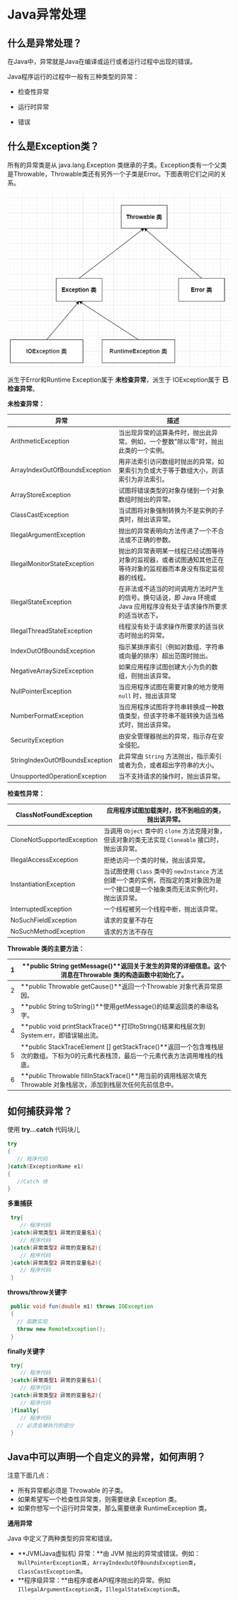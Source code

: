 # Java异常处理

## 什么是异常处理？

在Java中，异常就是Java在编译或运行或者运行过程中出现的错误。

Java程序运行的过程中一般有三种类型的异常：

+ 检查性异常


+ 运行时异常


+ 错误

## 什么是Exception类？

所有的异常类是从 java.lang.Exception 类继承的子类。Exception类有一个父类是Throwable，Throwable类还有另外一个子类是Error。下图表明它们之间的关系。

![Throwable 类](./assets/Throwable类继承关系.png "Throwable 类")



派生于Error和Runtime Exception属于 **未检查异常**，派生于 IOException属于 **已检查异常**。

**未检查异常：**

| **异常**                          | **描述**                                   |
| ------------------------------- | ---------------------------------------- |
| ArithmeticException             | 当出现异常的运算条件时，抛出此异常。例如，一个整数"除以零"时，抛出此类的一个实例。 |
| ArrayIndexOutOfBoundsException  | 用非法索引访问数组时抛出的异常。如果索引为负或大于等于数组大小，则该索引为非法索引。 |
| ArrayStoreException             | 试图将错误类型的对象存储到一个对象数组时抛出的异常。               |
| ClassCastException              | 当试图将对象强制转换为不是实例的子类时，抛出该异常。               |
| IllegalArgumentException        | 抛出的异常表明向方法传递了一个不合法或不正确的参数。               |
| IllegalMonitorStateException    | 抛出的异常表明某一线程已经试图等待对象的监视器，或者试图通知其他正在等待对象的监视器而本身没有指定监视器的线程。 |
| IllegalStateException           | 在非法或不适当的时间调用方法时产生的信号。换句话说，即 Java 环境或 Java 应用程序没有处于请求操作所要求的适当状态下。 |
| IllegalThreadStateException     | 线程没有处于请求操作所要求的适当状态时抛出的异常。                |
| IndexOutOfBoundsException       | 指示某排序索引（例如对数组、字符串或向量的排序）超出范围时抛出。         |
| NegativeArraySizeException      | 如果应用程序试图创建大小为负的数组，则抛出该异常。                |
| NullPointerException            | 当应用程序试图在需要对象的地方使用 `null` 时，抛出该异常         |
| NumberFormatException           | 当应用程序试图将字符串转换成一种数值类型，但该字符串不能转换为适当格式时，抛出该异常。 |
| SecurityException               | 由安全管理器抛出的异常，指示存在安全侵犯。                    |
| StringIndexOutOfBoundsException | 此异常由 `String` 方法抛出，指示索引或者为负，或者超出字符串的大小。  |
| UnsupportedOperationException   | 当不支持请求的操作时，抛出该异常。                        |

**检查性异常：**

| ClassNotFoundException     | 应用程序试图加载类时，找不到相应的类，抛出该异常。                |
| -------------------------- | ---------------------------------------- |
| CloneNotSupportedException | 当调用 `Object` 类中的 `clone` 方法克隆对象，但该对象的类无法实现 `Cloneable` 接口时，抛出该异常。 |
| IllegalAccessException     | 拒绝访问一个类的时候，抛出该异常。                        |
| InstantiationException     | 当试图使用 `Class` 类中的 `newInstance` 方法创建一个类的实例，而指定的类对象因为是一个接口或是一个抽象类而无法实例化时，抛出该异常。 |
| InterruptedException       | 一个线程被另一个线程中断，抛出该异常。                      |
| NoSuchFieldException       | 请求的变量不存在                                 |
| NoSuchMethodException      | 请求的方法不存在                                 |

 **Throwable 类的主要方法：**

| 1    | **public String getMessage()**返回关于发生的异常的详细信息。这个消息在Throwable 类的构造函数中初始化了。 |
| ---- | ---------------------------------------- |
| 2    | **public Throwable getCause()**返回一个Throwable 对象代表异常原因。 |
| 3    | **public String toString()**使用getMessage()的结果返回类的串级名字。 |
| 4    | **public void printStackTrace()**打印toString()结果和栈层次到System.err，即错误输出流。 |
| 5    | **public StackTraceElement [] getStackTrace()**返回一个包含堆栈层次的数组。下标为0的元素代表栈顶，最后一个元素代表方法调用堆栈的栈底。 |
| 6    | **public Throwable fillInStackTrace()**用当前的调用栈层次填充Throwable 对象栈层次，添加到栈层次任何先前信息中。 |

## 如何捕获异常？

使用 **try...catch** 代码块儿

```java
try
{
   // 程序代码
}catch(ExceptionName e1)
{
   //Catch 块
}
```

**多重捕获**

```java
 try{
    // 程序代码
 }catch(异常类型1 异常的变量名1){
    // 程序代码
 }catch(异常类型2 异常的变量名2){
    // 程序代码
 }catch(异常类型2 异常的变量名2){
    // 程序代码
 }
```

**throws/throw关键字**

```java
 public void fun(double m1) throws IOException
 {
   // 函数实现
   throw new RemoteException();
 }
```

**finally关键字**

```java
 try{
    // 程序代码
 }catch(异常类型1 异常的变量名1){
    // 程序代码
 }catch(异常类型2 异常的变量名2){
    // 程序代码
 }finally{
    // 程序代码
   // 必须会被执行的部分
 }
```

## Java中可以声明一个自定义的异常，如何声明？

注意下面几点：

- 所有异常都必须是 Throwable 的子类。
- 如果希望写一个检查性异常类，则需要继承 Exception 类。
- 如果你想写一个运行时异常类，那么需要继承 RuntimeException 类。

**通用异常**

 Java 中定义了两种类型的异常和错误。

- **JVM(Java虚拟机) 异常：**由 JVM 抛出的异常或错误。例如：`NullPointerException类`，`ArrayIndexOutOfBoundsException类`，`ClassCastException类`。
- **程序级异常：**由程序或者API程序抛出的异常。例如 `IllegalArgumentException类`，`IllegalStateException类`。

